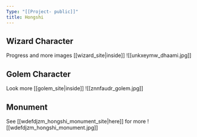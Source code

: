 ```yaml
---
Type: "[[Project- public]]"
title: Hongshi
---
```

## Wizard Character
Progress and more images [[wizard_site|inside]]
![[unkxeymw_dhaami.jpg]]

## Golem Character
Look more [[golem_site|inside]]
![[znnfaudr_golem.jpg]]


## Monument
See [[wdefdjzm_hongshi_monument_site|here]] for more
![[wdefdjzm_hongshi_monument.jpg]]